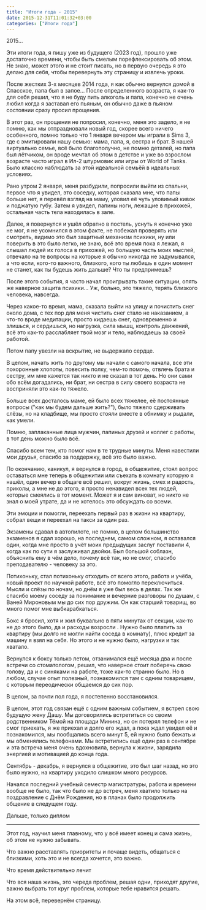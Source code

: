 ```yaml
---
title: "Итоги года - 2015"
date: 2015-12-31T11:01:32+03:00
categories: ["Итоги года"]
---
```


2015...

<!--more-->

Эти итоги года, я пишу уже из будущего (2023 год), прошло уже достаточно времени, 
чтобы быть смелым порефлексировать об этом. Не знаю, может этого и не стоит писать, но в первую
очередь я это делаю для себя, чтобы перевернуть эту страницу и извлечь уроки.

После жестких 3-х месяцев 2014 года, я как обычно вернулся домой в Cпасское, папа был в запое...
После определенного возраста, я как-то для себя решил, что я не буду пить алкоголь и папа, конечно не очень
любил когда я заставал его пьяным, он обычно даже в пьяном состоянии сразу просил прощения.

В этот раз, он прощения не попросил, конечно, меня это задело, я не помню, как мы отпраздновали новый год,
скорее всего ничего особенного, помню только что 1 января вечером мы играли в Sims 3, где с эмитировали нашу семью:
мама, папа, я, сестра и брат. В нашей виртуально семье, всё было благополучно, не помню деталей,
но папа был лётчиком, он вроде мечтал об этом в детстве и уже во взрослом возрасте часто играл 
в Ил-2 штурмовик или игры от World of Tanks. Было классно наблюдать за этой идеальной семьёй в идеальных условиях.

Рано утром 2 января, меня разбудили, попросили выйти из спальни, первое что я увидел, это соседку, которая сказала мне,
что папы больше нет, я перевёл взгляд на маму, уловил её чуть уловимый кивок и поджатую губу. 
Затем я увидел, папины ноги, лежащие в прихожей, остальная часть тела находилась в зале.

Далее, я повернулся и ушёл обратно в постель, уснуть я конечно уже не мог, я не усомнился в этом факте, 
не побежал проверять или смотреть, видимо это был защитный механизм психики, ну или поверить в это было легко,
не знаю, всё это время пока я лежал, я слышал людей их голоса в прихожей, но большую часть моих мыслей, отвечало на те 
вопросы на которые я обычно никогда не задумывался, а что если, кого-то важного, близкого, кого ты любишь в один 
момент не станет, как ты будешь жить дальше? Что ты предпримешь?

После этого события, я часто начал проигрывать такие ситуации, опять же наверное защита психики... 
Уж, больно, это тяжело, терять близкого человека, навсегда.

Через какое-то время, мама, сказала выйти на улицу и почистить снег около дома, с тех пор для меня чистить снег
стало не наказанием, а что-то вроде медитации, просто кидаешь снег, одновременно и злишься, и сердишься, но нагрузка,
сила мышц, контроль движений, всё это как-то расслабляет твой мозг и тело, наблюдаешь за своей работой.

Потом папу увезли на вскрытие, не выдержало сердце. 

В целом, начать жить по другому мы начали с самого начала, все эти 
похоронные хлопоты, повесить полку, чем-то помочь, отвлечь брата и сестру, 
им мне кажется так никто и не сказал в тот день. Но они сами обо всём догадались, 
ни брат, ни сестра в силу своего возраста не восприняли это как-то тяжело.

Больше всех досталось маме, ей было всех тяжелее, её постоянные вопросы ("как мы будем дальше жить?"), 
было тяжело сдерживать слёзы, но на кладбище, мы просто стояли вместе в обнимку и рыдали, как умели. 

Помню, заплаканные лица мужчин, папиных друзей и коллег с работы, в тот день можно было всё.

Спасибо всем тем, кто помог нам в те трудные минуты. Меня навестили мои друзья, спасибо за поддержку, 
всё это было важно.

По окончанию, каникул, я вернулся в город, в общежитие, стоял вопрос оставаться мне теперь в общежитии или съехать 
в комнату которую я нашёл, один вечер в общаге всё решил, вокруг жизнь, смех и радость, приколы, а мне не до этого,
я просто ненавидел всех тех людей, которые смеялись в тот момент. Может я и сам виноват, но никто не знал о моей утрате,
да и не хотелось это обсуждать со всеми.

Эти эмоции и помогли, переехать первый раз в жизни на квартиру, собрал вещи и переехал на такси за один раз.

Экзамены сдавал в автопилоте, не помню, в целом большинство экзаменов я сдал хорошо, на последнем, самом сложном,
я оставался один, когда мне просто в учёт моих предыдущих заслуг поставили 4, когда как по сути я заслуживал двойки.
Был большой соблазн, объяснить ему в чём дело, почему всё так, но не смог, спасибо преподавателю - человеку за это.

Потихоньку, стал потихоньку отходить от всего этого, работа и учёба, новый проект по научной работе, 
всё это помогло переключиться. Мысли и слёзы по ночам, но днём я уже был весь в делах.
Так же спасибо моему соседу за понимание и вечерние разговоры по душам, с Ваней Мироновым мы до сих пор дружим. 
Он как старший товарищ, во много помог мне выбкарабкаться.

Бокс я бросил, хотя и жил буквально в пяти минутах от секции, как-то не до этого было, да и расходы возросли .
Нужно было платить за квартиру (мы долго не могли найти соседа в комнату), плюс кредит за машину я взял на себя. 
Но этого и не нужно было, нагрузки и так хватало.

Вернулся к боксу только летом, отзанимался ещё месяца два и после встречи со стоматологом, решил, что наверное
стоит поберечь свою голову, да и с синяками на работе, тоже как-то странно было. Но в любом, случае опыт полезный,
познакомился там с одним товарищем, с которым переодически общаемся до сих пор.

В целом, за почти пол года, я постепенно восстановился.

В целом, этот год связан ещё с одним важным событием, я встрел свою будущую жену Дашу. Мы договорились встретиться со
своим родственником Тёмой на площади Минина, но он потерял телефон и не смог приехать, 
я же приехал и долго его ждал, а пока ждал увидел её и познакомился, мы пообщались всего минут 5, ей нужно было бежать
и мы обменялись телефонами. Мы встретились ещё один раз в сентябре и эта встреча меня очень вдохновила, 
вернула к жизни, зарядила энергией и мотивацией до конца года.

Сентябрь - декабрь, я вернулся в общежитие, это был шаг назад, но это было нужно, 
на квартиру уходило слишком много ресурсов.

Начался последний учебный семестр магистратуры, работа и времени вообще не было, 
так что было не до встреч, меня хватило только на поздравление с Днём Рождения, 
но в планах было продолжить общение в следущем году.

Дальше, только диплом

---

Этот год, научил меня главному, что у всё имеет конец и сама жизнь, об этом не нужно забывать.

Что важно расставлять приоритеты и почаще видеть, общаться с близкими, хоть это и не всегда хочется, это важно.

Что время действительно лечит

Что вся наша жизнь, это череда проблем, решая одни, приходят другие, важно выбрать тот круг проблем, которые тебе
нравится решать.

На этом всё, перевернём страницу.
